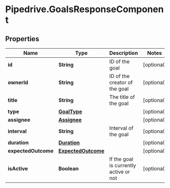 # Pipedrive.GoalsResponseComponent

## Properties

Name | Type | Description | Notes
------------ | ------------- | ------------- | -------------
**id** | **String** | ID of the goal | [optional] 
**ownerId** | **String** | ID of the creator of the goal | [optional] 
**title** | **String** | The title of the goal | [optional] 
**type** | [**GoalType**](GoalType.md) |  | [optional] 
**assignee** | [**Assignee**](Assignee.md) |  | [optional] 
**interval** | **String** | Interval of the goal | [optional] 
**duration** | [**Duration**](Duration.md) |  | [optional] 
**expectedOutcome** | [**ExpectedOutcome**](ExpectedOutcome.md) |  | [optional] 
**isActive** | **Boolean** | If the goal is currently active or not | [optional] 


